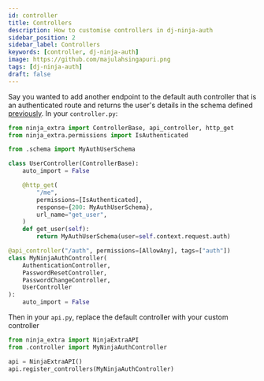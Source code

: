 ```yaml
---
id: controller
title: Controllers
description: How to customise controllers in dj-ninja-auth
sidebar_position: 2
sidebar_label: Controllers
keywords: [controller, dj-ninja-auth]
image: https://github.com/majulahsingapuri.png
tags: [dj-ninja-auth]
draft: false
---
```


Say you wanted to add another endpoint to the default auth controller that is an authenticated route and returns the user's details in the schema defined [previously](./schema.md).
In your `controller.py`:

```python title="controller.py"
from ninja_extra import ControllerBase, api_controller, http_get
from ninja_extra.permissions import IsAuthenticated

from .schema import MyAuthUserSchema

class UserController(ControllerBase):
    auto_import = False

    @http_get(
        "/me",
        permissions=[IsAuthenticated],
        response={200: MyAuthUserSchema},
        url_name="get_user",
    )
    def get_user(self):
        return MyAuthUserSchema(user=self.context.request.auth)

@api_controller("/auth", permissions=[AllowAny], tags=["auth"])
class MyNinjaAuthController(
    AuthenticationController,
    PasswordResetController,
    PasswordChangeController,
    UserController
):
    auto_import = False

```

Then in your `api.py`, replace the default controller with your custom controller

```python title="api.py"
from ninja_extra import NinjaExtraAPI
from .controller import MyNinjaAuthController

api = NinjaExtraAPI()
api.register_controllers(MyNinjaAuthController)
```
